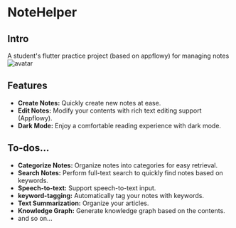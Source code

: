 # NoteHelper

## Intro
A student's flutter practice project (based on appflowy) for managing notes
![avatar](https://i.postimg.cc/V6FKGPNk/image.webp)

## Features
* **Create Notes:** Quickly create new notes at ease.
* **Edit Notes:** Modify your contents with rich text editing support (Appflowy).
* **Dark Mode:** Enjoy a comfortable reading experience with dark mode.

## To-dos...
* **Categorize Notes:** Organize notes into categories for easy retrieval.
* **Search Notes:** Perform full-text search to quickly find notes based on keywords.
* **Speech-to-text:** Support speech-to-text input.
* **keyword-tagging:** Automatically tag your notes with keywords.
* **Text Summarization:** Organize your articles.
* **Knowledge Graph:** Generate knowledge graph based on the contents.
* and so on...



